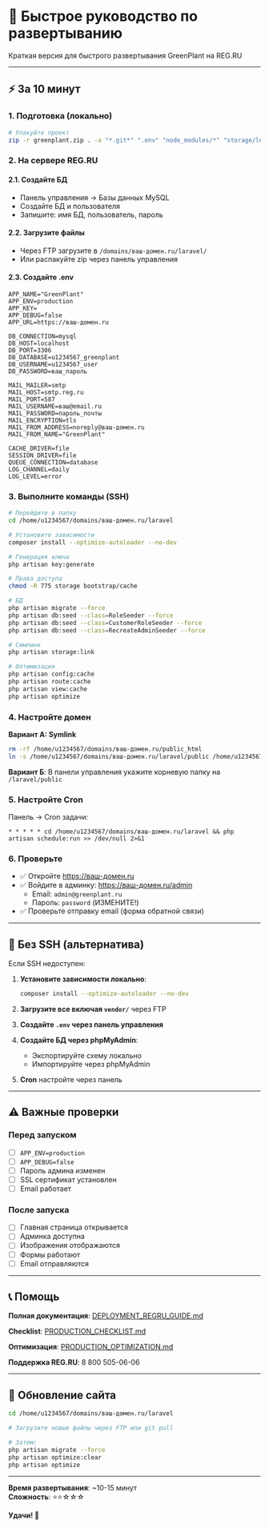 # 🚀 Быстрое руководство по развертыванию

Краткая версия для быстрого развертывания GreenPlant на REG.RU

---

## ⚡ За 10 минут

### 1. Подготовка (локально)

```bash
# Упакуйте проект
zip -r greenplant.zip . -x "*.git*" ".env" "node_modules/*" "storage/logs/*"
```

### 2. На сервере REG.RU

#### 2.1. Создайте БД
- Панель управления → Базы данных MySQL
- Создайте БД и пользователя
- Запишите: имя БД, пользователь, пароль

#### 2.2. Загрузите файлы
- Через FTP загрузите в `/domains/ваш-домен.ru/laravel/`
- Или распакуйте zip через панель управления

#### 2.3. Создайте .env

```env
APP_NAME="GreenPlant"
APP_ENV=production
APP_KEY=
APP_DEBUG=false
APP_URL=https://ваш-домен.ru

DB_CONNECTION=mysql
DB_HOST=localhost
DB_PORT=3306
DB_DATABASE=u1234567_greenplant
DB_USERNAME=u1234567_user
DB_PASSWORD=ваш_пароль

MAIL_MAILER=smtp
MAIL_HOST=smtp.reg.ru
MAIL_PORT=587
MAIL_USERNAME=ваш@email.ru
MAIL_PASSWORD=пароль_почты
MAIL_ENCRYPTION=tls
MAIL_FROM_ADDRESS=noreply@ваш-домен.ru
MAIL_FROM_NAME="GreenPlant"

CACHE_DRIVER=file
SESSION_DRIVER=file
QUEUE_CONNECTION=database
LOG_CHANNEL=daily
LOG_LEVEL=error
```

### 3. Выполните команды (SSH)

```bash
# Перейдите в папку
cd /home/u1234567/domains/ваш-домен.ru/laravel

# Установите зависимости
composer install --optimize-autoloader --no-dev

# Генерация ключа
php artisan key:generate

# Права доступа
chmod -R 775 storage bootstrap/cache

# БД
php artisan migrate --force
php artisan db:seed --class=RoleSeeder --force
php artisan db:seed --class=CustomerRoleSeeder --force
php artisan db:seed --class=RecreateAdminSeeder --force

# Симлинк
php artisan storage:link

# Оптимизация
php artisan config:cache
php artisan route:cache
php artisan view:cache
php artisan optimize
```

### 4. Настройте домен

**Вариант А: Symlink**
```bash
rm -rf /home/u1234567/domains/ваш-домен.ru/public_html
ln -s /home/u1234567/domains/ваш-домен.ru/laravel/public /home/u1234567/domains/ваш-домен.ru/public_html
```

**Вариант Б**: В панели управления укажите корневую папку на `/laravel/public`

### 5. Настройте Cron

Панель → Cron задачи:
```
* * * * * cd /home/u1234567/domains/ваш-домен.ru/laravel && php artisan schedule:run >> /dev/null 2>&1
```

### 6. Проверьте

- ✅ Откройте https://ваш-домен.ru
- ✅ Войдите в админку: https://ваш-домен.ru/admin
  - Email: `admin@greenplant.ru`
  - Пароль: `password` (ИЗМЕНИТЕ!)
- ✅ Проверьте отправку email (форма обратной связи)

---

## 🔧 Без SSH (альтернатива)

Если SSH недоступен:

1. **Установите зависимости локально**:
   ```bash
   composer install --optimize-autoloader --no-dev
   ```

2. **Загрузите все включая `vendor/`** через FTP

3. **Создайте `.env` через панель управления**

4. **Создайте БД через phpMyAdmin**:
   - Экспортируйте схему локально
   - Импортируйте через phpMyAdmin

5. **Cron** настройте через панель

---

## ⚠️ Важные проверки

### Перед запуском
- [ ] `APP_ENV=production`
- [ ] `APP_DEBUG=false`
- [ ] Пароль админа изменен
- [ ] SSL сертификат установлен
- [ ] Email работает

### После запуска
- [ ] Главная страница открывается
- [ ] Админка доступна
- [ ] Изображения отображаются
- [ ] Формы работают
- [ ] Email отправляются

---

## 📞 Помощь

**Полная документация**: [DEPLOYMENT_REGRU_GUIDE.md](DEPLOYMENT_REGRU_GUIDE.md)

**Checklist**: [PRODUCTION_CHECKLIST.md](PRODUCTION_CHECKLIST.md)

**Оптимизация**: [PRODUCTION_OPTIMIZATION.md](PRODUCTION_OPTIMIZATION.md)

**Поддержка REG.RU**: 8 800 505-06-06

---

## 🔄 Обновление сайта

```bash
cd /home/u1234567/domains/ваш-домен.ru/laravel

# Загрузите новые файлы через FTP или git pull

# Затем:
php artisan migrate --force
php artisan optimize:clear
php artisan optimize
```

---

**Время развертывания**: ~10-15 минут  
**Сложность**: ⭐⭐☆☆☆

**Удачи! 🚀**

